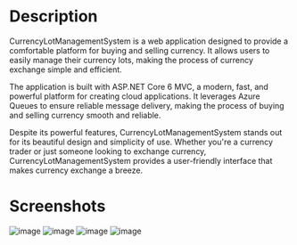 # Description

CurrencyLotManagementSystem is a web application designed to provide a comfortable platform for buying and selling currency. It allows users to easily manage their currency lots, making the process of currency exchange simple and efficient.

The application is built with ASP.NET Core 6 MVC, a modern, fast, and powerful platform for creating cloud applications. It leverages Azure Queues to ensure reliable message delivery, making the process of buying and selling currency smooth and reliable.

Despite its powerful features, CurrencyLotManagementSystem stands out for its beautiful design and simplicity of use. Whether you're a currency trader or just someone looking to exchange currency, CurrencyLotManagementSystem provides a user-friendly interface that makes currency exchange a breeze.


# Screenshots

![image](https://github.com/BnnQ/CurrencyLotManagementSystem/assets/115489239/cf370c23-ff88-4da7-b6d1-b73f0b4094f3)
![image](https://github.com/BnnQ/CurrencyLotManagementSystem/assets/115489239/6b0b221d-34e1-45de-bb57-fde48360324d)
![image](https://github.com/BnnQ/CurrencyLotManagementSystem/assets/115489239/cd79811a-2726-48a8-909c-ae0d06fc3efe)
![image](https://github.com/BnnQ/CurrencyLotManagementSystem/assets/115489239/3dd636b8-d4bf-4932-851d-8854d70f772e)
